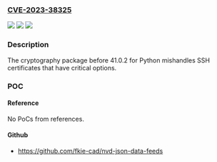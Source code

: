 ### [CVE-2023-38325](https://cve.mitre.org/cgi-bin/cvename.cgi?name=CVE-2023-38325)
![](https://img.shields.io/static/v1?label=Product&message=n%2Fa&color=blue)
![](https://img.shields.io/static/v1?label=Version&message=n%2Fa&color=blue)
![](https://img.shields.io/static/v1?label=Vulnerability&message=n%2Fa&color=brighgreen)

### Description

The cryptography package before 41.0.2 for Python mishandles SSH certificates that have critical options.

### POC

#### Reference
No PoCs from references.

#### Github
- https://github.com/fkie-cad/nvd-json-data-feeds

